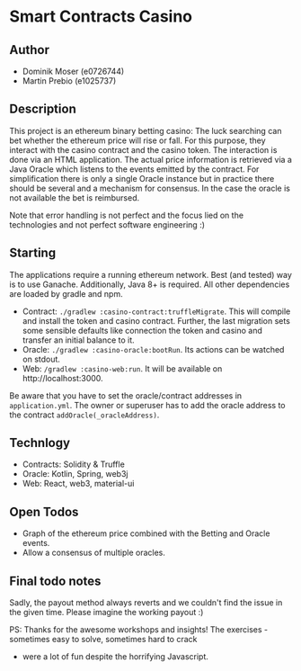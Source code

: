 # Smart Contracts Casino

## Author
* Dominik Moser (e0726744)
* Martin Prebio (e1025737)

## Description

This project is an ethereum binary betting casino: The luck searching can bet whether the ethereum
price will rise or fall. For this purpose, they interact with the casino contract and the casino token.
The interaction is done via an HTML application. The actual price information is retrieved via a Java
Oracle which listens to the events emitted by the contract. For simplification there is only a single 
Oracle instance but in practice there should be several and a mechanism for consensus. In the case 
the oracle is not available the bet is reimbursed.

Note that error handling is not perfect and the focus lied on the technologies and not perfect software
engineering :)

## Starting

The applications require a running ethereum network. Best (and tested) way is to use Ganache.
Additionally, Java 8+ is required. All other dependencies are loaded by gradle and npm.

* Contract: `./gradlew :casino-contract:truffleMigrate`. This will compile and install the token and casino contract.
Further, the last migration sets some sensible defaults like connection the token and casino and transfer an initial
balance to it.
* Oracle: `./gradlew :casino-oracle:bootRun`. Its actions can be watched on stdout.
* Web: `/gradlew :casino-web:run`. It will be available on http://localhost:3000.

Be aware that you have to set the oracle/contract addresses in `application.yml`.
The owner or superuser has to add the oracle address to the contract `addOracle(_oracleAddress)`.

## Technlogy

 * Contracts: Solidity & Truffle
 * Oracle: Kotlin, Spring, web3j
 * Web: React, web3, material-ui

## Open Todos

 * Graph of the ethereum price combined with the Betting and Oracle events.
 * Allow a consensus of multiple oracles.

## Final todo notes

Sadly, the payout method always reverts and we couldn't find the issue in the given time. Please imagine the working
payout :)

PS: Thanks for the awesome workshops and insights! The exercises - sometimes easy to solve, sometimes hard to crack
 - were a lot of fun despite the horrifying Javascript.
